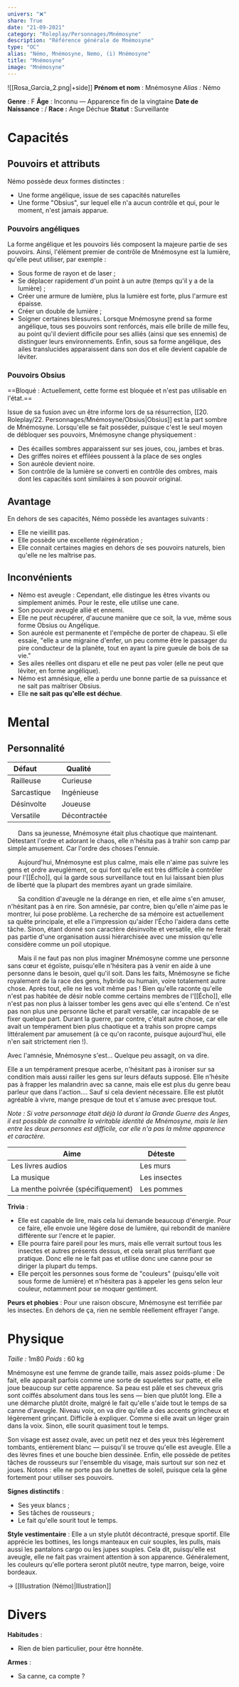 ```yaml
---
univers: "❌"
share: True
date: "21-09-2021"
category: "Roleplay/Personnages/Mnémosyne"
description: "Référence générale de Mnémosyne"
type: "OC"
alias: "Némo, Mnémosyne, Nemo, (i) Mnémosyne"
title: "Mnémosyne"
image: "Mnémosyne"
---
```


![[Rosa_Garcia_2.png|+side]]
**Prénom et nom** : Mnémosyne
_Alias :_ Némo

**Genre** : F
**Âge** : Inconnu — Apparence fin de la vingtaine
**Date de Naissance** : /
**Race :** Ange Déchue
**Statut** : Surveillante

# Capacités

## Pouvoirs et attributs

Némo possède deux formes distinctes :

- Une forme angélique, issue de ses capacités naturelles
- Une forme "Obsius", sur lequel elle n'a aucun contrôle et qui, pour le moment, n'est jamais apparue.

### Pouvoirs angéliques

La forme angélique et les pouvoirs liés composent la majeure partie de ses pouvoirs. Ainsi, l'élément premier de contrôle de Mnémosyne est la lumière, qu'elle peut utiliser, par exemple :

- Sous forme de rayon et de laser ;
- Se déplacer rapidement d'un point à un autre (temps qu'il y a de la lumière) ;
- Créer une armure de lumière, plus la lumière est forte, plus l'armure est épaisse.
- Créer un double de lumière ;
- Soigner certaines blessures.
    Lorsque Mnémosyne prend sa forme angélique, tous ses pouvoirs sont renforcés, mais elle brille de mille feu, au point qu'il devient difficile pour ses alliés (ainsi que ses ennemis) de distinguer leurs environnements.
    Enfin, sous sa forme angélique, des ailes translucides apparaissent dans son dos et elle devient capable de léviter.

### Pouvoirs Obsius

==Bloqué : Actuellement, cette forme est bloquée et n'est pas utilisable en l'état.==

Issue de sa fusion avec un être informe lors de sa résurrection, [[20. Roleplay/22. Personnages/Mnémosyne/Obsius|Obsius]] est la part sombre de Mnémosyne.
Lorsqu'elle se fait posséder, puisque c'est le seul moyen de débloquer ses pouvoirs, Mnémosyne change physiquement :

- Des écailles sombres apparaissent sur ses joues, cou, jambes et bras.
- Des griffes noires et effilées poussent à la place de ses ongles
- Son auréole devient noire.
- Son contrôle de la lumière se converti en contrôle des ombres, mais dont les capacités sont similaires à son pouvoir original.

## Avantage

En dehors de ses capacités, Némo possède les avantages suivants :

- Elle ne vieillit pas.
- Elle possède une excellente régénération ;
- Elle connait certaines magies en dehors de ses pouvoirs naturels, bien qu'elle ne les maîtrise pas.

## Inconvénients

- Némo est aveugle : Cependant, elle distingue les êtres vivants ou simplement animés. Pour le reste, elle utilise une cane.
- Son pouvoir aveugle allié et ennemi.
- Elle ne peut récupérer, d'aucune manière que ce soit, la vue, même sous forme Obsius ou Angélique.
- Son auréole est permanente et l'empêche de porter de chapeau. Si elle essaie, "elle a une migraine d'enfer, un peu comme être le passager du pire conducteur de la planète, tout en ayant la pire gueule de bois de sa vie."
- Ses ailes réelles ont disparu et elle ne peut pas voler (elle ne peut que léviter, en forme angélique).
- Némo est amnésique, elle a perdu une bonne partie de sa puissance et ne sait pas maîtriser Obsius.
- Elle **ne sait pas qu'elle est déchue**.

# Mental

## Personnalité

| Défaut        | Qualité      |
| ------------- | ------------ |
| Railleuse     | Curieuse     |
| Sarcastique   | Ingénieuse   |
| Désinvolte    | Joueuse      |
| Versatile     | Décontractée |

$~~~~~$ Dans sa jeunesse, Mnémosyne était plus chaotique que maintenant. Détestant l'ordre et adorant le chaos, elle n'hésita pas à trahir son camp par simple amusement. Car l'ordre des choses l'ennuie.

$~~~~~$ Aujourd'hui, Mnémosyne est plus calme, mais elle n'aime pas suivre les gens et ordre aveuglément, ce qui font qu'elle est très difficile à contrôler pour l'[[Écho]], qui la garde sous surveillance tout en lui laissant bien plus de liberté que la plupart des membres ayant un grade similaire.

$~~~~~$ Sa condition d'aveugle ne la dérange en rien, et elle aime s'en amuser, n'hésitant pas à en rire. Son amnésie, par contre, bien qu'elle n'aime pas le montrer, lui pose problème. La recherche de sa mémoire est actuellement sa quête principale, et elle a l'impression qu'aider l'Écho l'aidera dans cette tâche. Sinon, étant donné son caractère désinvolte et versatile, elle ne ferait pas partie d'une organisation aussi hiérarchisée avec une mission qu'elle considère comme un poil utopique.

$~~~~~$ Mais il ne faut pas non plus imaginer Mnémosyne comme une personne sans cœur et égoïste, puisqu'elle n'hésitera pas à venir en aide à une personne dans le besoin, quel qu'il soit.
Dans les faits, Mnémosyne se fiche royalement de la race des gens, hybride ou humain, voire totalement autre chose. Après tout, elle ne les voit même pas !
Bien qu'elle raconte qu'elle n'est pas habitée de désir noble comme certains membres de l'[[Écho]], elle n'est pas non plus à laisser tomber les gens avec qui elle s'entend. Ce n'est pas non plus une personne lâche et paraît versatile, car incapable de se fixer quelque part.
Durant la guerre, par contre, c'était autre chose, car elle avait un tempérament bien plus chaotique et a trahis son propre camps littéralement par amusement (à ce qu'on raconte, puisque aujourd'hui, elle n'en sait strictement rien !).

Avec l'amnésie, Mnémosyne s'est… Quelque peu assagit, on va dire.

Elle a un tempérament presque acerbe, n'hésitant pas à ironiser sur sa condition mais aussi railler les gens sur leurs défauts supposé. Elle n'hésite pas à frapper les malandrin avec sa canne, mais elle est plus du genre beau parleur que dans l'action.... Sauf si cela devient nécessaire. Elle est plutôt agréable à vivre, mange presque de tout et s'amuse avec presque tout.

_Note : Si votre personnage était déjà là durant la Grande Guerre des Anges, il est possible de connaître la véritable identité de Mnémosyne, mais le lien entre les deux personnes est difficile, car elle n'a pas la même apparence et caractère._

| Aime                               | Déteste      |
| ---------------------------------- | ------------ |
| Les livres audios                  | Les murs     |
| La musique                         | Les insectes |
| La menthe poivrée (spécifiquement) | Les pommes   |

**Trivia** :

- Elle est capable de lire, mais cela lui demande beaucoup d'énergie. Pour ce faire, elle envoie une légère dose de lumière, qui rebondit de manière différente sur l'encre et le papier.
- Elle pourra faire pareil pour les murs, mais elle verrait surtout tous les insectes et autres présents dessus, et cela serait plus terrifiant que pratique. Donc elle ne le fait pas et utilise donc une canne pour se diriger la plupart du temps.
- Elle perçoit les personnes sous forme de "couleurs" (puisqu'elle voit sous forme de lumière) et n'hésitera pas à appeler les gens selon leur couleur, notamment pour se moquer gentiment.

**Peurs et phobies** :
Pour une raison obscure, Mnémosyne est terrifiée par les insectes. En dehors de ça, rien ne semble réellement effrayer l'ange.

# Physique

_Taille :_ 1m80
_Poids_ : 60 kg

Mnémosyne est une femme de grande taille, mais assez poids-plume : De fait, elle apparaît parfois comme une sorte de squelettes sur patte, et elle joue beaucoup sur cette apparence. 
Sa peau est pâle et ses cheveux gris sont coiffés absolument dans tous les sens — bien que plutôt long. 
Elle a une démarche plutôt droite, malgré le fait qu'elle s'aide tout le temps de sa canne d'aveugle. Niveau voix, on va dire qu'elle a des accents grincheux et légèrement grinçant. Difficile à expliquer. Comme si elle avait un léger grain dans la voix. Sinon, elle sourit quasiment tout le temps.

Son visage est assez ovale, avec un petit nez et des yeux très légèrement tombants, entièrement blanc — puisqu'il se trouve qu'elle est aveugle. Elle a des lèvres fines et une bouche bien dessinée. Enfin, elle possède de petites tâches de rousseurs sur l'ensemble du visage, mais surtout sur son nez et joues. 
Notons : elle ne porte pas de lunettes de soleil, puisque cela la gêne fortement pour utiliser ses pouvoirs. 


**Signes distinctifs** : 
- Ses yeux blancs ; 
- Ses tâches de rousseurs ;
- Le fait qu'elle sourit tout le temps. 

**Style vestimentaire** : Elle a un style plutôt décontracté, presque sportif. Elle apprécie les bottines, les longs manteaux en cuir souples, les pulls, mais aussi les pantalons cargo ou les jupes souples. Cela dit, puisqu'elle est aveugle, elle ne fait pas vraiment attention à son apparence. 
Généralement, les couleurs qu'elle portera seront plutôt neutre, type marron, beige, voire bordeaux. 

→ [[Illustration (Némo)|Illustration]]

# Divers
**Habitudes** :
- Rien de bien particulier, pour être honnête.

**Armes** :
- Sa canne, ca compte ?